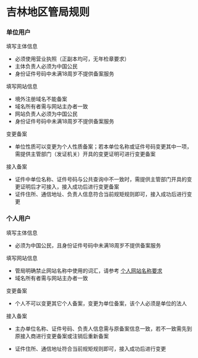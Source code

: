 # 吉林地区管局规则

### 单位用户

填写主体信息

* 必须使用营业执照（正副本均可，无年检章要求）
* 主体负责人必须为中国公民
* 身份证件号码中未满18周岁不提供备案服务

填写网站信息

* 境外注册域名不能备案
* 域名所有者需与网站主办者一致
* 网站负责人必须为中国公民
* 身份证件号码中未满18周岁不提供备案服务

变更备案

* 单位性质可以变更为个人性质备案；若本单位名称或证件号码变更其中一项，需提供主管部门（发证机关）开具的变更证明可进行变更备案

接入备案

* 证件中单位名称、证件号码与公共查询中不一致时，需提供主管部门开具的变更证明后才可接入，接入成功后进行变更备案
* 证件住所、通信地址、负责人信息符合当前规矩规则即可，接入成功后进行变更

### 个人用户

填写主体信息

* 必须为中国公民，且身份证件号码中未满18周岁不提供备案服务

填写网站信息

* 管局明确禁止网站名称中使用的词汇，请参考 [个人网站名称要求](../备案基础知识/个人网站名称要求.md)
* 域名所有者需与网站主办者一致


变更备案

* 个人不可以变更其它个人备案，变更为单位备案，该个人必须是单位的法人
 
接入备案

* 主办单位名称、证件号码、负责人信息需与原备案信息一致，若不一致需先到原接入商进行变更备案或注销后重新备案
* 证件住所、通信地址符合当前规矩规则即可，接入成功后进行变更


  [1]: a